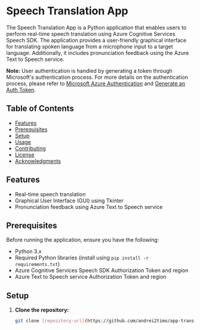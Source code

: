 # Speech Translation App

The Speech Translation App is a Python application that enables users to perform real-time speech translation using Azure Cognitive Services Speech SDK. The application provides a user-friendly graphical interface for translating spoken language from a microphone input to a target language. Additionally, it includes pronunciation feedback using the Azure Text to Speech service.

**Note:** User authentication is handled by generating a token through Microsoft's authentication process. For more details on the authentication process, please refer to [Microsoft Azure Authentication](https://docs.microsoft.com/en-us/azure/cognitive-services/authentication?tabs=python) and [Generate an Auth Token](https://learn.microsoft.com/en-us/azure/energy-data-services/how-to-generate-auth-token).

## Table of Contents

- [Features](#features)
- [Prerequisites](#prerequisites)
- [Setup](#setup)
- [Usage](#usage)
- [Contributing](#contributing)
- [License](#license)
- [Acknowledgments](#acknowledgments)

## Features

- Real-time speech translation
- Graphical User Interface (GUI) using Tkinter
- Pronunciation feedback using Azure Text to Speech service

## Prerequisites

Before running the application, ensure you have the following:

- Python 3.x
- Required Python libraries (install using `pip install -r requirements.txt`)
- Azure Cognitive Services Speech SDK Authorization Token and region
- Azure Text to Speech service Authorization Token and region

## Setup

1. **Clone the repository:**

   ```bash
   git clone [repository-url](https://github.com/andrei2timo/app-translator.git)
